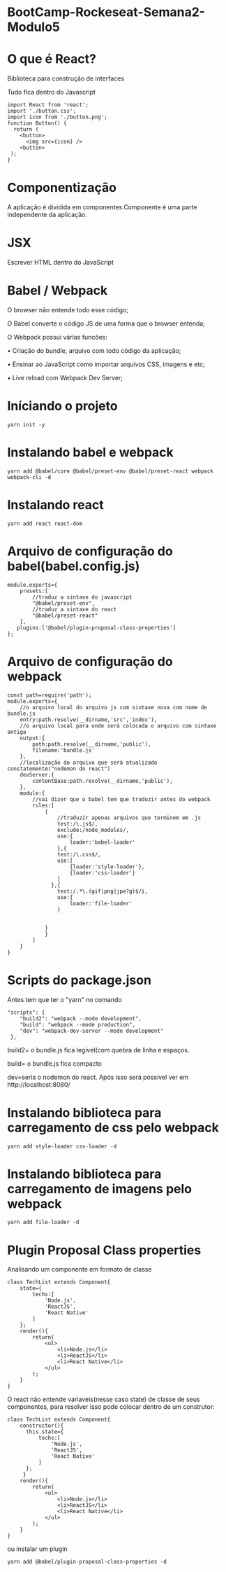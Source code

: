 # BootCamp-Rockeseat-Semana2-Modulo5

# O que é React?
Biblioteca para construção de interfaces

Tudo fica dentro do Javascript
````
import React from 'react';
import './button.css';
import icon from './button.png';
function Button() {
  return (
    <button>
      <img src={icon} />
    <button>
 );
}
````

# Componentização

A aplicação é dividida em componentes.Componente é uma parte independente da aplicação.

# JSX 

Escrever HTML dentro do JavaScript

# Babel / Webpack

 O browser não entende todo esse código;

O Babel converte o código JS de uma forma que o browser entenda;

O Webpack possui várias funcões:

• Criação do bundle, arquivo com todo código da aplicação;

• Ensinar ao JavaScript como importar arquivos CSS, imagens e etc;

• Live reload com Webpack Dev Server;

# Iníciando o projeto
````
yarn init -y
````

# Instalando babel e webpack
````
yarn add @babel/core @babel/preset-env @babel/preset-react webpack webpack-cli -d
````

# Instalando react 
````
yarn add react react-dom
````

# Arquivo de configuração do babel(babel.config.js)
````
module.exports={
    presets:[
        //traduz a sintaxe do javascript
        "@babel/preset-env",
        //traduz a sintaxe do react
        "@babel/preset-react"
    ],
   plugins:['@babel/plugin-proposal-class-properties']
};
````
# Arquivo de configuração do webpack
````
const path=require('path');
module.exports={
    //o arquivo local do arquivo js com sintaxe nova com nome de bundle.js 
    entry:path.resolve(__dirname,'src','index'),
    //o arquivo local para onde será colocada o arquivo com sintaxe antiga
    output:{
        path:path.resolve(__dirname,'public'),
        filename:'bundle.js'
    },
    //localização do arquivo que será atualizado constatemente("nodemon do react")
    devServer:{
        contentBase:path.resolve(__dirname,'public'),
    },
    module:{
        //vai dizer que o babel tem que traduzir antes do webpack
        rules:[
            {
                //traduzir apenas arquivos que terminem em .js
                test:/\.js$/,
                exclude:/node_modules/,
                use:{
                    loader:'babel-loader'
                },{
                test:/\.css$/,
                use:[
                    {loader:'style-loader'},
                    {loader:'css-loader'}
                ]
              },{
                test:/.*\.(gif|png|jpe?g)$/i,
                use:{
                    loader:'file-loader'
                }
                 
                
            }
            }
        ]
    }
}
````

# Scripts do package.json
Antes tem que ter o "yarn" no comando


````
"scripts": {
    "build2": "webpack --mode development",
    "build": "webpack --mode production",
    "dev": "webpack-dev-server --mode development"
 },
````
build2= o bundle.js fica legível(com quebra de linha e espaços.

build= o bundle.js fica compacto

dev=seria o nodemon do react. Após isso será possível ver em http://localhost:8080/

# Instalando biblioteca para carregamento de css pelo webpack

````
yarn add style-loader css-loader -d
````

# Instalando biblioteca para carregamento de imagens pelo webpack

````
yarn add file-loader -d
````

# Plugin Proposal Class properties
Analisando um componente em formato de classe
````
class TechList extends Component{
    state={
        techs:[
            'Node.js',
            'ReactJS',
            'React Native'
        ]
    };
    render(){
        return(
            <ul>
                <li>Node.js</li>
                <li>ReactJS</li>
                <li>React Native</li>
            </ul>
        );
    }
}
````
O react não entende variaveis(nesse caso state) de classe de seus componentes, para resolver isso pode colocar dentro de um construtor:
````
class TechList extends Component{
    constructor(){
      this.state={
          techs:[
              'Node.js',
              'ReactJS',
              'React Native'
          ]
      };
     }
    render(){
        return(
            <ul>
                <li>Node.js</li>
                <li>ReactJS</li>
                <li>React Native</li>
            </ul>
        );
    }
}
````
ou instalar um plugin
````
yarn add @babel/plugin-proposal-class-properties -d
````
